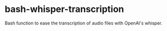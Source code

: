 # bash-whisper-transcription
Bash function to ease the transcription of audio files with OpenAI's whisper.
